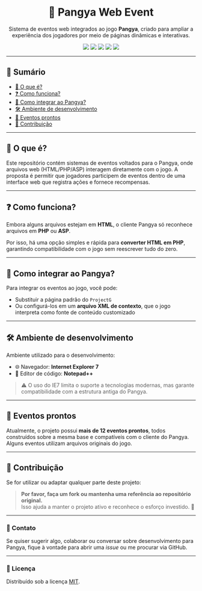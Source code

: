 <h1 align="center">🌟 Pangya Web Event</h1>

<p align="center">
  Sistema de eventos web integrados ao jogo <strong>Pangya</strong>, criado para ampliar a experiência dos jogadores por meio de páginas dinâmicas e interativas.
</p>

<p align="center">
  <img src="https://img.shields.io/badge/PHP-Compatible-blue?style=flat-square" />
  <img src="https://img.shields.io/badge/HTML-Compatível-orange?style=flat-square" />
  <img src="https://img.shields.io/badge/ASP-Suportado-lightgrey?style=flat-square" />
  <img src="https://img.shields.io/badge/IE7-Suporte%20limitado-red?style=flat-square" />
  <img src="https://img.shields.io/github/license/luismk/Pangya-Web-Event?style=flat-square" />
</p>

---

## 📑 Sumário

- [🔧 O que é?](#-o-que-é)
- [❓ Como funciona?](#-como-funciona)
- [🔗 Como integrar ao Pangya?](#-como-integrar-ao-pangya)
- [🛠️ Ambiente de desenvolvimento](#️-ambiente-de-desenvolvimento)
- [📁 Eventos prontos](#-eventos-prontos)
- [🤝 Contribuição](#-contribuição)

---

## 🔧 O que é?

Este repositório contém sistemas de eventos voltados para o Pangya, onde arquivos web (HTML/PHP/ASP) interagem diretamente com o jogo. A proposta é permitir que jogadores participem de eventos dentro de uma interface web que registra ações e fornece recompensas.

---

## ❓ Como funciona?

Embora alguns arquivos estejam em **HTML**, o cliente Pangya só reconhece arquivos em **PHP** ou **ASP**.

Por isso, há uma opção simples e rápida para **converter HTML em PHP**, garantindo compatibilidade com o jogo sem reescrever tudo do zero.

---

## 🔗 Como integrar ao Pangya?

Para integrar os eventos ao jogo, você pode:

- Substituir a página padrão do `ProjectG`
- Ou configurá-los em um **arquivo XML de contexto**, que o jogo interpreta como fonte de conteúdo customizado

---

## 🛠️ Ambiente de desenvolvimento

Ambiente utilizado para o desenvolvimento:

- 🌐 Navegador: **Internet Explorer 7**
- 📝 Editor de código: **Notepad++**

> ⚠️ O uso do IE7 limita o suporte a tecnologias modernas, mas garante compatibilidade com a estrutura antiga do Pangya.

---

## 📁 Eventos prontos

Atualmente, o projeto possui **mais de 12 eventos prontos**, todos construídos sobre a mesma base e compatíveis com o cliente do Pangya. Alguns eventos utilizam arquivos originais do jogo.

---

## 🤝 Contribuição

Se for utilizar ou adaptar qualquer parte deste projeto:

> **Por favor, faça um fork ou mantenha uma referência ao repositório original.**  
> Isso ajuda a manter o projeto ativo e reconhece o esforço investido. 🙌

---

### 💌 Contato

Se quiser sugerir algo, colaborar ou conversar sobre desenvolvimento para Pangya, fique à vontade para abrir uma *issue* ou me procurar via GitHub.

---

### 📜 Licença

Distribuído sob a licença [MIT](LICENSE).
